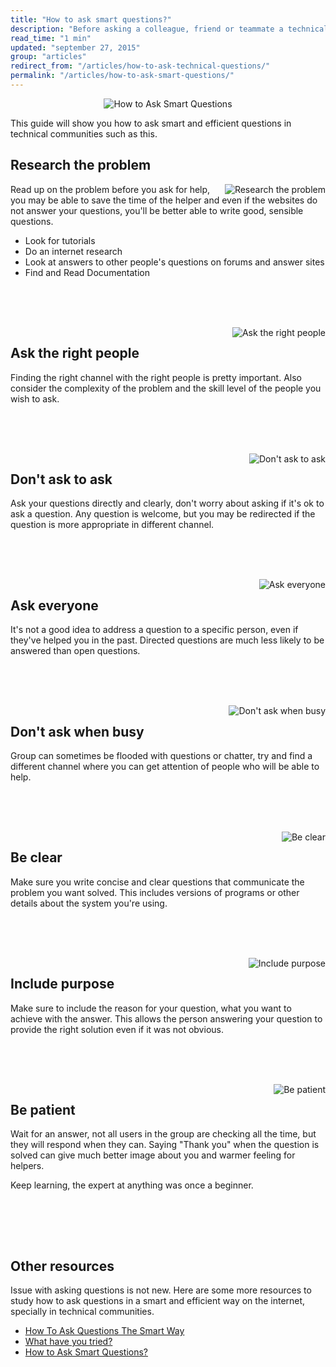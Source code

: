 ```yaml
---
title: "How to ask smart questions?"
description: "Before asking a colleague, friend or teammate a technical/development question make sure you do some research and study your issue on your own first."
read_time: "1 min"
updated: "september 27, 2015"
group: "articles"
redirect_from: "/articles/how-to-ask-technical-questions/"
permalink: "/articles/how-to-ask-smart-questions/"
---
```


<div align="center">
	<img src="/images/articles/how-to-ask-smart-questions/1.png" alt="How to Ask Smart Questions">
</div>

This guide will show you how to ask smart and efficient questions in technical communities such as this.


## Research the problem

<div style="float:right">
	<img src="/images/articles/how-to-ask-smart-questions/2.png" alt="Research the problem">
</div>

Read up on the problem before you ask for help, you may be able to save the time of the helper and even if the websites do not answer
your questions, you'll be better able to write good, sensible questions.

* Look for tutorials
* Do an internet research
* Look at answers to other people's questions on forums and answer sites
* Find and Read Documentation

<br><br><br>
<div style="clear:both"></div>

<div style="float:right">
    <img src="/images/articles/how-to-ask-smart-questions/3.png" alt="Ask the right people">
</div>

## Ask the right people

Finding the right channel with the right people is pretty important. Also consider the complexity of the problem and the skill level
of the people you wish to ask.

<br><br><br>
<div style="clear:both"></div>

<div style="float:right">
    <img src="/images/articles/how-to-ask-smart-questions/1.png" alt="Don't ask to ask">
</div>

## Don't ask to ask

Ask your questions directly and clearly, don't worry about asking if it's ok to ask a question. Any question is welcome, but you may
be redirected if the question is more appropriate in different channel.

<br><br><br>
<div style="clear:both"></div>

<div style="float:right">
    <img src="/images/articles/how-to-ask-smart-questions/5.png" alt="Ask everyone">
</div>

## Ask everyone

It's not a good idea to address a question to a specific person, even if they've helped you in the past. Directed questions are much
less likely to be answered than open questions.

<br><br><br>
<div style="clear:both"></div>

<div style="float:right">
    <img src="/images/articles/how-to-ask-smart-questions/6.png" alt="Don't ask when busy">
</div>

## Don't ask when busy

Group can sometimes be flooded with questions or chatter, try and find a different channel where you can get attention of people who
will be able to help.

<br><br><br>
<div style="clear:both"></div>

<div style="float:right">
    <img src="/images/articles/how-to-ask-smart-questions/7.png" alt="Be clear">
</div>

## Be clear

Make sure you write concise and clear questions that communicate the problem you want solved. This includes versions of programs or
other details about the system you're using.

<br><br><br>
<div style="clear:both"></div>

<div style="float:right">
    <img src="/articles/how-to-ask-smart-questions/8.png" alt="Include purpose">
</div>

## Include purpose

Make sure to include the reason for your question, what you want to achieve with the answer. This allows the person answering your
question to provide the right solution even if it was not obvious.

<br><br><br>
<div style="clear:both"></div>

<div style="float:right">
    <img src="/images/articles/how-to-ask-smart-questions/9.png" alt="Be patient">
</div>

## Be patient

Wait for an answer, not all users in the group are checking all the time, but they will respond when they can. Saying "Thank you"
when the question is solved can give much better image about you and warmer feeling for helpers.

Keep learning, the expert at anything was once a beginner.

<br><br><br>
<div style="clear:both"></div>

## Other resources

Issue with asking questions is not new. Here are some more resources to study how to ask questions in a smart and efficient
way on the internet, specially in technical communities.

* [How To Ask Questions The Smart Way](http://catb.org/~esr/faqs/smart-questions.html)
* [What have you tried?](http://mattgemmell.com/what-have-you-tried/)
* [How to Ask Smart Questions?](http://doctormo.org/2010/07/23/asking-smart-questions/)
